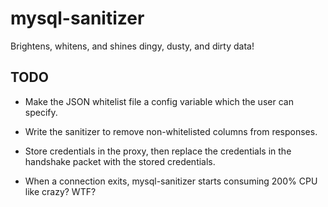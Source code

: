 # mysql-sanitizer

Brightens, whitens, and shines dingy, dusty, and dirty data!

## TODO

* Make the JSON whitelist file a config variable which the user can specify.

* Write the sanitizer to remove non-whitelisted columns from responses.

* Store credentials in the proxy, then replace the credentials in the handshake packet with the stored credentials.

* When a connection exits, mysql-sanitizer starts consuming 200% CPU like crazy? WTF?
